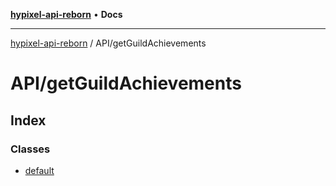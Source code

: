 [**hypixel-api-reborn**](../../README.md) • **Docs**

***

[hypixel-api-reborn](../../modules.md) / API/getGuildAchievements

# API/getGuildAchievements

## Index

### Classes

- [default](classes/default.md)
